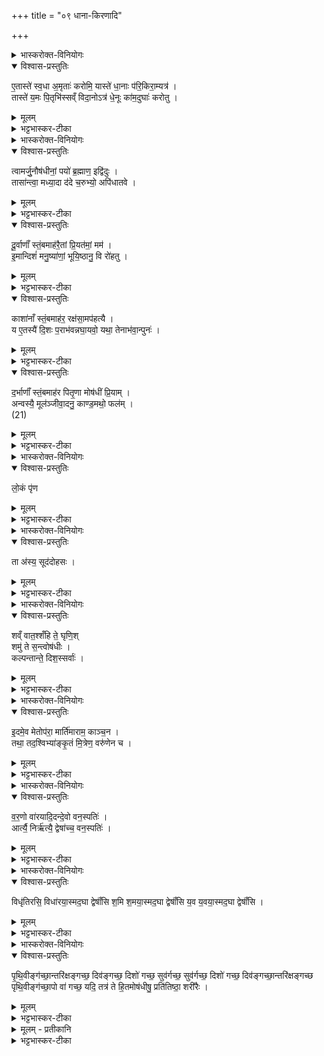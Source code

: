 +++
title = "०९ धाना-किरणादि"

+++

<details><summary>भास्करोक्त-विनियोगः</summary>

1अतिलाभिर् धानाभिस् त्रिः प्रसव्यं परिकिरति - एतास्त इति ॥ 
</details>

<details open><summary>विश्वास-प्रस्तुतिः</summary>

ए॒तास्ते॑ स्व॒धा अ॒मृताः॑ करोमि॒ यास्ते॑ धा॒नाः प॑रि॒किरा॒म्यत्र॑ ।  
तास्ते॑ य॒मः पि॒तृभि॑स्सव्ँ विदा॒नोऽत्र॑ धे॒नूः का॑म॒दुघाः॑ करोतु । 
</details>

<details><summary>मूलम्</summary>

ए॒तास्ते॑ स्व॒धा अ॒मृताः॑ करोमि॒ यास्ते॑ धा॒नाः प॑रि॒किरा॒म्यत्र॑ ।  
तास्ते॑ य॒मः पि॒तृभि॑स्सव्ँ विदा॒नोऽत्र॑ धे॒नूः का॑म॒दुघाः॑ करोतु । 
</details>
 
<details><summary>भट्टभास्कर-टीका</summary>

अत्र स्थाने या धानास् ते त्वदर्थं परिकिरामि ता धानास् ते तुभ्यम् अमृता अविनाशिनीः करोमि ता धानास् ते यमः कामदुधा धेनूः करोतु पितृभिः संविदान ऐकमत्यं कुर्वन् अत्र कर्मणि ।।  
</details>

<details><summary>भास्करोक्त-विनियोगः</summary>

2ओषधिस्तम्बान् प्रतिदिशम् अनन्वीक्षमाणः  
प्रसव्यमुपदधाति,  
तेषां मन्त्रलिङ्गेन द्रव्यनियमः - त्वामर्जुनेति ॥ इतःपरा अनुष्टुभः ।  
</details>

<details open><summary>विश्वास-प्रस्तुतिः</summary>

त्वामर्जु॒नौष॑धीनां॒ पयो॑ ब्र॒ह्माण॒ इद्वि॑दुः ।  
तासा॑न्त्वा॒ मध्या॒दा द॑दे च॒रुभ्यो॒ अपि॑धातवे ।  
</details>

<details><summary>मूलम्</summary>

त्वामर्जु॒नौष॑धीनां॒ पयो॑ ब्र॒ह्माण॒ इद्वि॑दुः ।  
तासा॑न्त्वा॒ मध्या॒दा द॑दे च॒रुभ्यो॒ अपि॑धातवे ।  
</details>

<details><summary>भट्टभास्कर-टीका</summary>

'सर्वं च तृणमर्जुनम्' इति नैघण्टुकाः । इह तु दूर्वादिसाहचर्यात् तादृश एवौषधिविशेषः श्वेतदूर्वाख्यः । हे अर्जुन ! स्तम्ब ! त्वाम् ओषधीनां ब्रीह्यादीनां मध्ये पयः क्षीरं विदुस् तद्रसत्वात् । ब्रह्माणः ब्राह्मणाः । इच्छब्दोऽवधारणे । साक्षात्पय एव विदुः । अतस् तासाम् ओषधीनां मध्यात् त्वामाददे चरुभ्यश् चरूणाम् अपिधातवे उपहितांश्चरूनपिधातुम् ॥  
</details>


<details open><summary>विश्वास-प्रस्तुतिः</summary>

दू॒र्वाणाँ॑ स्तं॒बमाह॑रै॒तां प्रि॒यत॑मां॒ मम॑ ।  
इ॒मान्दिशं॑ मनु॒ष्या॑णां॒ भूयि॒ष्ठानु॒ वि रो॑हतु ।  
</details>

<details><summary>मूलम्</summary>

दू॒र्वाणाँ॑ स्तं॒बमाह॑रै॒तां प्रि॒यत॑मां॒ मम॑ ।  
इ॒मान्दिशं॑ मनु॒ष्या॑णां॒ भूयि॒ष्ठानु॒ वि रो॑हतु ।  
</details>

<details><summary>भट्टभास्कर-टीका</summary>

3दूर्वाणामिति ॥ अन्तरात्मनः शरीरात्मानं प्रति प्रैषः । हे मदीयशरीरात्मन् ! एतां मम प्रियतमाम् । लिङ्गव्यत्ययः । पितृकृत्ये उपयुज्यमानत्वान् मम प्रियतमं दूर्वाणां स्तम्बम् आहर स चाहतो मयोपहृतस्सन् मनुष्याणामुपजीवनाय भूयिष्टा । लिङ्गव्यत्ययः । भूयिष्ठो बहुशाखो भूत्वा । इमां क्रमप्राप्तामुत्तरां दिशम् अनुविरोहतु । ओषधिरूपापेक्षया सर्वत्र स्त्रीलिङ्गनिर्देशः ।।  
</details>

<details open><summary>विश्वास-प्रस्तुतिः</summary>

काशा॑नाँ स्तं॒बमाह॑र॒ रक्ष॑सा॒मप॑हत्यै ।  
य ए॒तस्यै॑ दि॒शः प॒राभ॑वन्नघा॒यवो॒ यथा॒ तेनाभ॑वा॒न्पुनः॑ ।  
</details>

<details><summary>मूलम्</summary>

काशा॑नाँ स्तं॒बमाह॑र॒ रक्ष॑सा॒मप॑हत्यै ।  
य ए॒तस्यै॑ दि॒शः प॒राभ॑वन्नघा॒यवो॒ यथा॒ तेनाभ॑वा॒न्पुनः॑ ।  
</details>

<details><summary>भट्टभास्कर-टीका</summary>

4काशानामिति ॥ पूर्ववत् प्रैषः । काशानां स्तम्बमाहर । किमर्थं? रक्षसाम् अपहत्यै अपघाताय । ये राक्षसा अघायवः परेषामनर्थमिच्छन्त एतस्यै एतस्या दिशः प्रतीच्याः पराभवन् पराभूता भवन्ति । उपधानक्रममाहात्म्यात् ते यथा पुनः नाभवान् । पञ्चमो लकारः ॥  
</details>

<details open><summary>विश्वास-प्रस्तुतिः</summary>

द॒र्भाणाँ॑ स्तं॒बमाह॑र पितृ॒णा मोष॑धीं प्रि॒याम् ।  
अन्वस्यै॒ मूल॑ञ्जीवा॒दनु॒ काण्ड॒मथो॒ फल॑म् ।  
(21)  
</details>

<details><summary>मूलम्</summary>

द॒र्भाणाँ॑ स्तं॒बमाह॑र पितृ॒णा मोष॑धीं प्रि॒याम् ।  
अन्वस्यै॒ मूल॑ञ्जीवा॒दनु॒ काण्ड॒मथो॒ फल॑म् ।  
(21)  
</details>

<details><summary>भट्टभास्कर-टीका</summary>

5अयं प्रेतः काण्डं शाखाया अधस्तात्प्रदेशम् अनुजीवाद् अथो अपिच फलमप्यनुजीवात् ॥  
</details>

<details><summary>भास्करोक्त-विनियोगः</summary>

6लोकं पृणा उपदधाति - लोकं पृणेति ॥ 
</details>


<details open><summary>विश्वास-प्रस्तुतिः</summary>

लो॒कं पृ॑ण  
</details>

<details><summary>मूलम्</summary>

लो॒कं पृ॑ण  
</details>

<details><summary>भट्टभास्कर-टीका</summary>

पृणतिः पूरणकर्मा । लोकोऽवकाशः स च छिद्रस्य पृथगभिधानात् तद्व्यतिरिक्तः । अस्यां चितौ दृश्यमानं लोकं पृण पूरय । द्वयोरिष्टकयोरन्तरं छिद्रं तदपि पृण पूरय । अथो अपि च हे इष्टके! त्वं शिवा भूत्वा सीद । इन्द्राग्नी बृहस्पतिश्चेत्येते च देवा अस्मिन् योनौ त्वाम् असीषदन् । लोडर्थे लङ् । सादयन्तु ॥  
</details>

<details><summary>भास्करोक्त-विनियोगः</summary>

7पुरीषेण अनुविकिरन्ति – ता अस्येति ॥  
'इमा मे अग्न इष्टका धेनवसन्त्वित्याह धेनूरेवैनाः कुरुते ता एनं कामदुधा अमुत्रामुष्मिन् लोक उपतिष्ठन्ते' इति ब्राह्मणम् ।  
</details>

<details open><summary>विश्वास-प्रस्तुतिः</summary>

ता अ॑स्य॒ सूद॑दोहसः ।  
</details>

<details><summary>मूलम्</summary>

ता अ॑स्य॒ सूद॑दोहसः ।  
</details>

<details><summary>भट्टभास्कर-टीका</summary>

ता इष्टका अस्य यजमानस्य सूददोहसः क्षीरलक्षणम् अस्य दोग्ध्र्यः । पृश्नयः स्वल्पशरीरा गावः 'तेषां पृश्निधर्मधुगासीत्' इति दर्शनात् । ता इष्टका एवम्भूताः पृश्नयो भूत्वा अस्य सोमं श्रीणन्ति श्रयणीयक्षीरादिना संस्कुर्वन्ति क्व? जन्मन् देवानां विशः बिडन्नं देवानामनस्य जन्मभूमौ यज्ञे दिवः स्वर्गस्य आरोचने प्रकाशके त्रिषु सवनेषु ।।  
</details>

<details><summary>भास्करोक्त-विनियोगः</summary>

8उदपात्रेण उदुम्बरशाखयाऽवोक्षति - शं वात इति ॥ 
</details>


<details open><summary>विश्वास-प्रस्तुतिः</summary>

शव्ँ वात॒श्शँहि ते॒ घृणि॒श्  
शमु॑ ते स॒न्त्वोष॑धीः ।  
कल्पन्तान्ते॒ दिश॒स्सर्वाः॑ ।
</details>

<details><summary>मूलम्</summary>

शव्ँ वात॒श्शँहि ते॒ घृणि॒श्शमु॑ ते स॒न्त्वोष॑धीः ।  
कल्पन्तान्ते॒ दिश॒स्सर्वाः॑ ।
</details>

<details><summary>भट्टभास्कर-टीका</summary>

गताः । ते तुभ्यं सर्वा दिशः कल्पन्ताम् ॥
</details>

<details><summary>भास्करोक्त-विनियोगः</summary>

9चितमग्निमुपतिष्ठते - इदमेवेति ॥ 
</details>
  

<details open><summary>विश्वास-प्रस्तुतिः</summary>

इ॒दमे॒व मेतोप॑रा॒ मार्ति॑माराम॒ काञ्च॒न ।  
तथा॒ तद॒श्विभ्या॑ङ्कृ॒तं मि॒त्रेण॒ वरु॑णेन च ।  
</details>

<details><summary>मूलम्</summary>

इ॒दमे॒व मेतोप॑रा॒ मार्ति॑माराम॒ काञ्च॒न ।  
तथा॒ तद॒श्विभ्या॑ङ्कृ॒तं मि॒त्रेण॒ वरु॑णेन च ।  
</details>

<details><summary>भट्टभास्कर-टीका</summary>

इदमेव अस्माकं यदिदानीमनुभूयते पित्रादिमरणकृतम् इतो व्यसनाद् अपरां काञ्चन आर्तिं माऽऽराम । आर्तेर् लङि रूपम् । मा प्राप्नुम । तथैव च तदश्विभ्यां मित्रेण वरुणेन कृतम् अस्तु यथा पुनरन्यामार्तिं माऽऽराम इति ॥  
</details>

<details><summary>भास्करोक्त-विनियोगः</summary>

10वारणशाखां पुरस्तान् निदधाति - वरण इव वरणो वृक्षविशेषः । 
</details>

<details open><summary>विश्वास-प्रस्तुतिः</summary>

व॒र॒णो वा॑रयादि॒दन्दे॒वो वन॒स्पतिः॑ ।  
आर्त्यै॒ निर्ऋ॑त्यै॒ द्वेषा॑च्च॒ वन॒स्पतिः॑ ।  
</details>

<details><summary>मूलम्</summary>

व॒र॒णो वा॑रयादि॒दन्दे॒वो वन॒स्पतिः॑ ।  
आर्त्यै॒ निर्ऋ॑त्यै॒ द्वेषा॑च्च॒ वन॒स्पतिः॑ ।  
</details>

<details><summary>भट्टभास्कर-टीका</summary>

स इदं स्थानं वारयाद् वारयतु रक्षतु । देवो दीप्तिमान् वनस्पतिर् वनस्य पाता । कुतो रक्षत्व् आर्त्यै आर्त्या दुःखान् निर्ऋत्यै निर्ऋत्याः कृच्छ्रापत्तेः । द्वेषाच शत्रोर् वनस्पतिः । जातिशब्दोऽयम् । 'फली वनस्पतिर्ज्ञेयः' इति; पूर्वस्तु यौगिक इत्यपौनरुक्त्यम् ॥  
</details>

<details><summary>भास्करोक्त-विनियोगः</summary>

11लोष्टमुत्तरतो निदधाति - विधृतिरित ॥ 
</details>

<details open><summary>विश्वास-प्रस्तुतिः</summary>

विधृ॑तिरसि॒ विधा॑रया॒स्मद॒घा द्वेषाँ॑सि श॒मि श॒मया॒स्मद॒घा द्वेषाँ॑सि य॒व य॒वया॒स्मद॒घा द्वेषाँ॑सि ।  
</details>

<details><summary>मूलम्</summary>

विधृ॑तिरसि॒ विधा॑रया॒स्मद॒घा द्वेषाँ॑सि श॒मि श॒मया॒स्मद॒घा द्वेषाँ॑सि य॒व य॒वया॒स्मद॒घा द्वेषाँ॑सि ।  
</details>

<details><summary>भट्टभास्कर-टीका</summary>

हे लोष्ट ! त्वं विधृतिरसि विधारणस्य कर्ताऽसि स त्वम् अस्मद् अस्मत्तः ॥ शमीशाखां पश्चात् - शमि शमय ॥ यवं दक्षिणतः - यवेति गतम् ॥  
</details>

<details><summary>भास्करोक्त-विनियोगः</summary>

12अथैनं चितमग्निमुपतिष्ठते - पृथिवीं गच्छेति ॥ 
</details>

<details open><summary>विश्वास-प्रस्तुतिः</summary>

पृ॒थि॒वीङ्ग॑च्छा॒न्तरि॑क्षङ्गच्छ॒ दिव॑ङ्गच्छ॒ दिशो॑ गच्छ॒ सुव॑र्गच्छ॒ सुव॑र्गच्छ॒ दिशो॑ गच्छ॒ दिव॑ङ्गच्छा॒न्तरि॑क्षङ्गच्छ पृथि॒वीङ्ग॑च्छा॒पो वा॑ गच्छ॒ यदि॒ तत्र॑ ते हि॒तमोष॑धीषु॒ प्रति॑तिष्ठा॒ शरी॑रैः ।  
</details>

<details><summary>मूलम्</summary>

पृ॒थि॒वीङ्ग॑च्छा॒न्तरि॑क्षङ्गच्छ॒ दिव॑ङ्गच्छ॒ दिशो॑ गच्छ॒ सुव॑र्गच्छ॒ सुव॑र्गच्छ॒ दिशो॑ गच्छ॒ दिव॑ङ्गच्छा॒न्तरि॑क्षङ्गच्छ पृथि॒वीङ्ग॑च्छा॒पो वा॑ गच्छ॒ यदि॒ तत्र॑ ते हि॒तमोष॑धीषु॒ प्रति॑तिष्ठा॒ शरी॑रैः ।  
</details>

<details><summary>भट्टभास्कर-टीका</summary>

निगदसिद्धम् ॥  
</details>


<details><summary>मूलम् - प्रतीकानि</summary>

अश्म॑न्वती रेवती॒र्  
यद् वै दे॒वस्य॑ सवि॒तुः प॒वित्र॒य्ँ  
या रा॒ष्ट्रात् प॒न्नाद्  
उद्व॒यन् तम॑स॒स्परि॑  
धा॒ता पु॑नातु ॥ (22)
</details>

<details><summary>भट्टभास्कर-टीका</summary>

13-17जघनेन चिति कर्षादि समानमास्नानात् । अश्मन्वतीरित्यादयः पञ्च गताः ॥  
इत्यारण्यके चतुर्थे नवमोऽनुवाकः ॥
</details>

